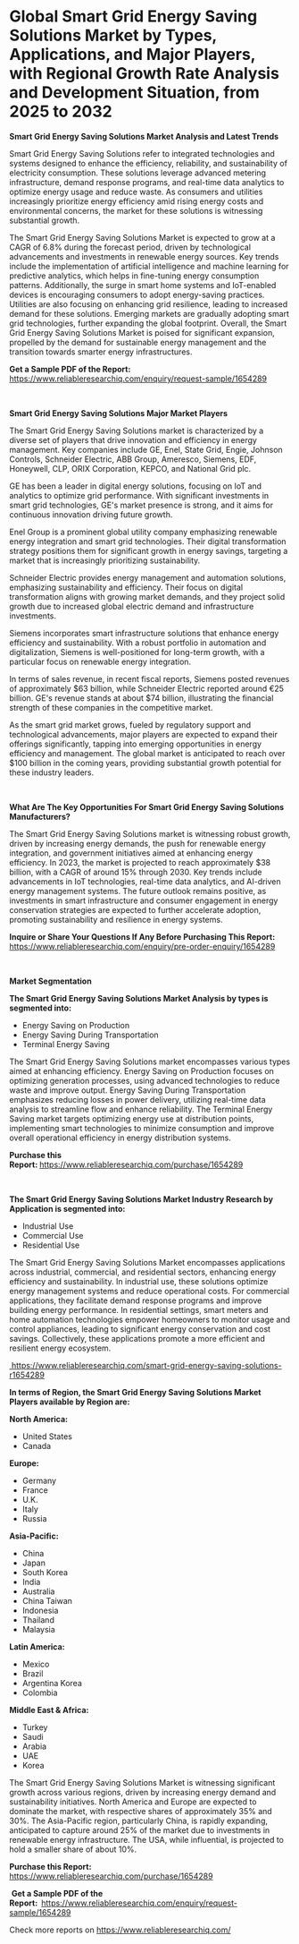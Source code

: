 <p><h1>Global Smart Grid Energy Saving Solutions Market by Types, Applications, and Major Players, with Regional Growth Rate Analysis and Development Situation, from 2025 to 2032</h1></p><p><strong>Smart Grid Energy Saving Solutions Market Analysis and Latest Trends</strong></p>
<p><p>Smart Grid Energy Saving Solutions refer to integrated technologies and systems designed to enhance the efficiency, reliability, and sustainability of electricity consumption. These solutions leverage advanced metering infrastructure, demand response programs, and real-time data analytics to optimize energy usage and reduce waste. As consumers and utilities increasingly prioritize energy efficiency amid rising energy costs and environmental concerns, the market for these solutions is witnessing substantial growth.</p><p>The Smart Grid Energy Saving Solutions Market is expected to grow at a CAGR of 6.8% during the forecast period, driven by technological advancements and investments in renewable energy sources. Key trends include the implementation of artificial intelligence and machine learning for predictive analytics, which helps in fine-tuning energy consumption patterns. Additionally, the surge in smart home systems and IoT-enabled devices is encouraging consumers to adopt energy-saving practices. Utilities are also focusing on enhancing grid resilience, leading to increased demand for these solutions. Emerging markets are gradually adopting smart grid technologies, further expanding the global footprint. Overall, the Smart Grid Energy Saving Solutions Market is poised for significant expansion, propelled by the demand for sustainable energy management and the transition towards smarter energy infrastructures.</p></p>
<p><strong>Get a Sample PDF of the Report:&nbsp;</strong> <a href="https://www.reliableresearchiq.com/enquiry/request-sample/1654289?utm_campaign=2313&utm_medium=2&utm_source=Github&utm_content=ia&utm_term=11032025&utm_id=smart-grid-energy-saving-solutions">https://www.reliableresearchiq.com/enquiry/request-sample/1654289</a></p>
<p>&nbsp;</p>
<p><strong>Smart Grid Energy Saving Solutions Major Market Players</strong></p>
<p><p>The Smart Grid Energy Saving Solutions market is characterized by a diverse set of players that drive innovation and efficiency in energy management. Key companies include GE, Enel, State Grid, Engie, Johnson Controls, Schneider Electric, ABB Group, Ameresco, Siemens, EDF, Honeywell, CLP, ORIX Corporation, KEPCO, and National Grid plc.</p><p>GE has been a leader in digital energy solutions, focusing on IoT and analytics to optimize grid performance. With significant investments in smart grid technologies, GE's market presence is strong, and it aims for continuous innovation driving future growth.</p><p>Enel Group is a prominent global utility company emphasizing renewable energy integration and smart grid technologies. Their digital transformation strategy positions them for significant growth in energy savings, targeting a market that is increasingly prioritizing sustainability.</p><p>Schneider Electric provides energy management and automation solutions, emphasizing sustainability and efficiency. Their focus on digital transformation aligns with growing market demands, and they project solid growth due to increased global electric demand and infrastructure investments.</p><p>Siemens incorporates smart infrastructure solutions that enhance energy efficiency and sustainability. With a robust portfolio in automation and digitalization, Siemens is well-positioned for long-term growth, with a particular focus on renewable energy integration.</p><p>In terms of sales revenue, in recent fiscal reports, Siemens posted revenues of approximately $63 billion, while Schneider Electric reported around €25 billion. GE's revenue stands at about $74 billion, illustrating the financial strength of these companies in the competitive market.</p><p>As the smart grid market grows, fueled by regulatory support and technological advancements, major players are expected to expand their offerings significantly, tapping into emerging opportunities in energy efficiency and management. The global market is anticipated to reach over $100 billion in the coming years, providing substantial growth potential for these industry leaders.</p></p>
<p>&nbsp;</p>
<p><strong>What Are The Key Opportunities For Smart Grid Energy Saving Solutions Manufacturers?</strong></p>
<p><p>The Smart Grid Energy Saving Solutions market is witnessing robust growth, driven by increasing energy demands, the push for renewable energy integration, and government initiatives aimed at enhancing energy efficiency. In 2023, the market is projected to reach approximately $38 billion, with a CAGR of around 15% through 2030. Key trends include advancements in IoT technologies, real-time data analytics, and AI-driven energy management systems. The future outlook remains positive, as investments in smart infrastructure and consumer engagement in energy conservation strategies are expected to further accelerate adoption, promoting sustainability and resilience in energy systems.</p></p>
<p><strong>Inquire or Share Your Questions If Any Before Purchasing This Report:</strong> <a href="https://www.reliableresearchiq.com/enquiry/pre-order-enquiry/1654289?utm_campaign=2313&utm_medium=2&utm_source=Github&utm_content=ia&utm_term=11032025&utm_id=smart-grid-energy-saving-solutions">https://www.reliableresearchiq.com/enquiry/pre-order-enquiry/1654289</a></p>
<p>&nbsp;</p>
<p><strong>Market Segmentation</strong></p>
<p><strong>The Smart Grid Energy Saving Solutions Market Analysis by types is segmented into:</strong></p>
<p><ul><li>Energy Saving on Production</li><li>Energy Saving During Transportation</li><li>Terminal Energy Saving</li></ul></p>
<p><p>The Smart Grid Energy Saving Solutions market encompasses various types aimed at enhancing efficiency. Energy Saving on Production focuses on optimizing generation processes, using advanced technologies to reduce waste and improve output. Energy Saving During Transportation emphasizes reducing losses in power delivery, utilizing real-time data analysis to streamline flow and enhance reliability. The Terminal Energy Saving market targets optimizing energy use at distribution points, implementing smart technologies to minimize consumption and improve overall operational efficiency in energy distribution systems.</p></p>
<p><strong>Purchase this Report:&nbsp;</strong><a href="https://www.reliableresearchiq.com/purchase/1654289?utm_campaign=2313&utm_medium=2&utm_source=Github&utm_content=ia&utm_term=11032025&utm_id=smart-grid-energy-saving-solutions">https://www.reliableresearchiq.com/purchase/1654289</a></p>
<p>&nbsp;</p>
<p><strong>The Smart Grid Energy Saving Solutions Market Industry Research by Application is segmented into:</strong></p>
<p><ul><li>Industrial Use</li><li>Commercial Use</li><li>Residential Use</li></ul></p>
<p><p>The Smart Grid Energy Saving Solutions Market encompasses applications across industrial, commercial, and residential sectors, enhancing energy efficiency and sustainability. In industrial use, these solutions optimize energy management systems and reduce operational costs. For commercial applications, they facilitate demand response programs and improve building energy performance. In residential settings, smart meters and home automation technologies empower homeowners to monitor usage and control appliances, leading to significant energy conservation and cost savings. Collectively, these applications promote a more efficient and resilient energy ecosystem.</p></p>
<p><a href="https://www.reliableresearchiq.com/smart-grid-energy-saving-solutions-r1654289?utm_campaign=2313&utm_medium=2&utm_source=Github&utm_content=ia&utm_term=11032025&utm_id=smart-grid-energy-saving-solutions">&nbsp;https://www.reliableresearchiq.com/smart-grid-energy-saving-solutions-r1654289</a></p>
<p><strong>In terms of Region, the Smart Grid Energy Saving Solutions Market Players available by Region are:</strong></p>
<p>
    <p> <strong> North America: </strong>
        <ul>
            <li>United States</li>
            <li>Canada</li>
        </ul>
        </p> 
    <p> <strong> Europe: </strong>
        <ul>
            <li>Germany</li>
            <li>France</li>
            <li>U.K.</li>
            <li>Italy</li>
            <li>Russia</li>
        </ul>
        </p> 
    <p> <strong> Asia-Pacific: </strong>
        <ul>
            <li>China</li>
            <li>Japan</li>
            <li>South Korea</li>
            <li>India</li>
            <li>Australia</li>
            <li>China Taiwan</li>
            <li>Indonesia</li>
            <li>Thailand</li>
            <li>Malaysia</li>
        </ul>
        </p> 
    <p> <strong> Latin America: </strong>
        <ul>
            <li>Mexico</li>
            <li>Brazil</li>
            <li>Argentina Korea</li>
            <li>Colombia</li>
        </ul>
        </p> 
    <p> <strong> Middle East & Africa: </strong>
        <ul>
            <li>Turkey</li>
            <li>Saudi</li>
            <li>Arabia</li>
            <li>UAE</li>
            <li>Korea</li>
        </ul>
    </p>
    </p>
<p><p>The Smart Grid Energy Saving Solutions Market is witnessing significant growth across various regions, driven by increasing energy demand and sustainability initiatives. North America and Europe are expected to dominate the market, with respective shares of approximately 35% and 30%. The Asia-Pacific region, particularly China, is rapidly expanding, anticipated to capture around 25% of the market due to investments in renewable energy infrastructure. The USA, while influential, is projected to hold a smaller share of about 10%.</p></p>
<p><strong>Purchase this Report: </strong><a href="https://www.reliableresearchiq.com/purchase/1654289?utm_campaign=2313&utm_medium=2&utm_source=Github&utm_content=ia&utm_term=11032025&utm_id=smart-grid-energy-saving-solutions">https://www.reliableresearchiq.com/purchase/1654289</a></p>
<p>&nbsp;<strong>Get a Sample PDF of the Report:&nbsp;&nbsp;</strong><a href="https://www.reliableresearchiq.com/enquiry/request-sample/1654289?utm_campaign=2313&utm_medium=2&utm_source=Github&utm_content=ia&utm_term=11032025&utm_id=smart-grid-energy-saving-solutions">https://www.reliableresearchiq.com/enquiry/request-sample/1654289</a></p>
<p><strong></strong></p>
<p>Check more reports on <a href="https://www.reliableresearchiq.com/?utm_campaign=2313&utm_medium=2&utm_source=Github&utm_content=ia&utm_term=11032025&utm_id=smart-grid-energy-saving-solutions">https://www.reliableresearchiq.com/</a></p>